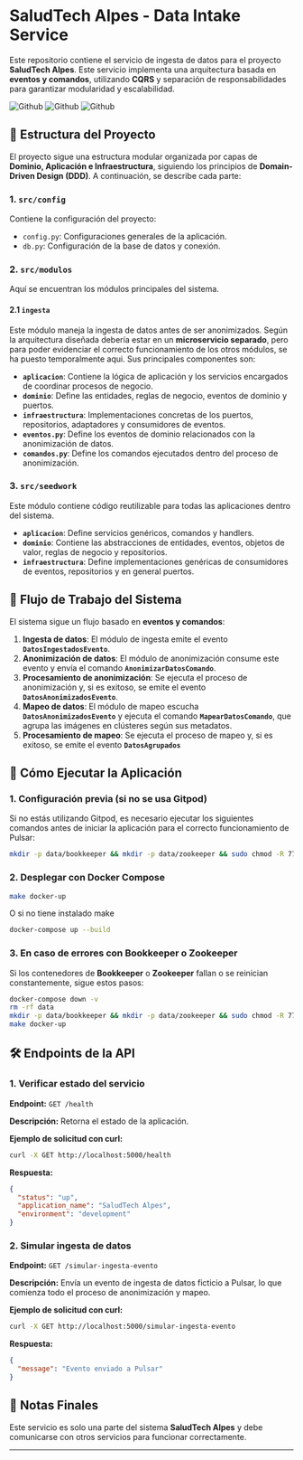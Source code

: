 # SaludTech Alpes - Data Intake Service

Este repositorio contiene el servicio de ingesta de datos para el proyecto **SaludTech Alpes**. Este servicio implementa una arquitectura basada en **eventos y comandos**, utilizando **CQRS** y separación de responsabilidades para garantizar modularidad y escalabilidad.

![Github](https://github.com/SaludTechAlpes/saludtechalpes-data-intake-service/actions/workflows/action.yaml/badge.svg)
![Github](https://github.com/SaludTechAlpes/saludtechalpes-data-intake-service/actions/workflows/merge-to-develop.yaml/badge.svg)
![Github](https://github.com/SaludTechAlpes/saludtechalpes-data-intake-service/actions/workflows/release-to-main.yaml/badge.svg)


## 📂 Estructura del Proyecto

El proyecto sigue una estructura modular organizada por capas de **Dominio, Aplicación e Infraestructura**, siguiendo los principios de **Domain-Driven Design (DDD)**. A continuación, se describe cada parte:

### **1.** **`src/config`**

Contiene la configuración del proyecto:

- `config.py`: Configuraciones generales de la aplicación.
- `db.py`: Configuración de la base de datos y conexión.

### **2.** **`src/modulos`**

Aquí se encuentran los módulos principales del sistema.

#### **2.1 `ingesta`**

Este módulo maneja la ingesta de datos antes de ser anonimizados. Según la arquitectura diseñada debería estar en un **microservicio separado**, pero para poder evidenciar el correcto funcionamiento de los otros módulos, se ha puesto temporalmente aqui. Sus principales componentes son:

- **`aplicacion`**: Contiene la lógica de aplicación y los servicios encargados de coordinar procesos de negocio.
- **`dominio`**: Define las entidades, reglas de negocio, eventos de dominio y puertos.
- **`infraestructura`**: Implementaciones concretas de los puertos, repositorios, adaptadores y consumidores de eventos.
- **`eventos.py`**: Define los eventos de dominio relacionados con la anonimización de datos.
- **`comandos.py`**: Define los comandos ejecutados dentro del proceso de anonimización.

### **3. `src/seedwork`**

Este módulo contiene código reutilizable para todas las aplicaciones dentro del sistema.

- **`aplicacion`**: Define servicios genéricos, comandos y handlers.
- **`dominio`**: Contiene las abstracciones de entidades, eventos, objetos de valor, reglas de negocio y repositorios.
- **`infraestructura`**: Define implementaciones genéricas de consumidores de eventos, repositorios y en general puertos.

## 🔄 **Flujo de Trabajo del Sistema**

El sistema sigue un flujo basado en **eventos y comandos**:

1. **Ingesta de datos**: El módulo de ingesta emite el evento **`DatosIngestadosEvento`**.
2. **Anonimización de datos**: El módulo de anonimización consume este evento y envía el comando **`AnonimizarDatosComando`**.
3. **Procesamiento de anonimización**: Se ejecuta el proceso de anonimización y, si es exitoso, se emite el evento **`DatosAnonimizadosEvento`**.
4. **Mapeo de datos**: El módulo de mapeo escucha **`DatosAnonimizadosEvento`** y ejecuta el comando **`MapearDatosComando`**, que agrupa las imágenes en clústeres según sus metadatos.
5. **Procesamiento de mapeo**: Se ejecuta el proceso de mapeo y, si es exitoso, se emite el evento **`DatosAgrupados`**

## 🚀 **Cómo Ejecutar la Aplicación**

### **1. Configuración previa (si no se usa Gitpod)**

Si no estás utilizando Gitpod, es necesario ejecutar los siguientes comandos antes de iniciar la aplicación para el correcto funcionamiento de Pulsar:

```bash
mkdir -p data/bookkeeper && mkdir -p data/zookeeper && sudo chmod -R 777 ./data
```

### **2. Desplegar con Docker Compose**

```bash
make docker-up
```
O si no tiene instalado make

```bash
docker-compose up --build
```

### **3. En caso de errores con Bookkeeper o Zookeeper**

Si los contenedores de **Bookkeeper** o **Zookeeper** fallan o se reinician constantemente, sigue estos pasos:

```bash
docker-compose down -v
rm -rf data
mkdir -p data/bookkeeper && mkdir -p data/zookeeper && sudo chmod -R 777 ./data
make docker-up
```

## 🛠 **Endpoints de la API**

### **1. Verificar estado del servicio**

**Endpoint:** `GET /health`

**Descripción:** Retorna el estado de la aplicación.

**Ejemplo de solicitud con curl:**

```bash
curl -X GET http://localhost:5000/health
```

**Respuesta:**

```json
{
  "status": "up",
  "application_name": "SaludTech Alpes",
  "environment": "development"
}
```

### **2. Simular ingesta de datos**

**Endpoint:** `GET /simular-ingesta-evento`

**Descripción:** Envía un evento de ingesta de datos ficticio a Pulsar, lo que comienza todo el proceso de anonimización y mapeo.

**Ejemplo de solicitud con curl:**

```bash
curl -X GET http://localhost:5000/simular-ingesta-evento
```

**Respuesta:**

```json
{
  "message": "Evento enviado a Pulsar"
}
```

## 📌 **Notas Finales**

Este servicio es solo una parte del sistema **SaludTech Alpes** y debe comunicarse con otros servicios para funcionar correctamente.

---
